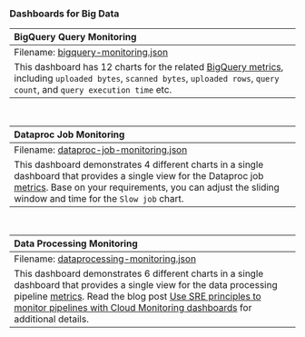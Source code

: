 ### Dashboards for Big Data


|BigQuery Query Monitoring|
|:------------------------|
|Filename: [bigquery-monitoring.json](bigquery-monitoring.json)|
|This dashboard has 12 charts for the related [BigQuery metrics](https://cloud.google.com/monitoring/api/metrics_gcp#gcp-bigquery), including `uploaded bytes`, `scanned bytes`, `uploaded rows`, `query count`, and `query execution time` etc.|

&nbsp;

|Dataproc Job Monitoring|
|:-------------------------|
|Filename: [dataproc-job-monitoring.json](dataproc-job-monitoring.json)|
|This dashboard demonstrates 4 different charts in a single dashboard that provides a single view for the Dataproc job [metrics](https://cloud.google.com/monitoring/api/metrics_gcp#gcp-dataproc). Base on your requirements, you can adjust the sliding window and time for the `Slow job` chart.|

&nbsp;

|Data Processing Monitoring|
|:-------------------------|
|Filename: [dataprocessing-monitoring.json](dataprocessing-monitoring.json)|
|This dashboard demonstrates 6 different charts in a single dashboard that provides a single view for the data processing pipeline [metrics](https://cloud.google.com/monitoring/api/metrics_gcp). Read the blog post [Use SRE principles to monitor pipelines with Cloud Monitoring dashboards](https://cloud.google.com/blog/products/management-tools/the-right-metrics-to-monitor-cloud-data-pipelines) for additional details.|
